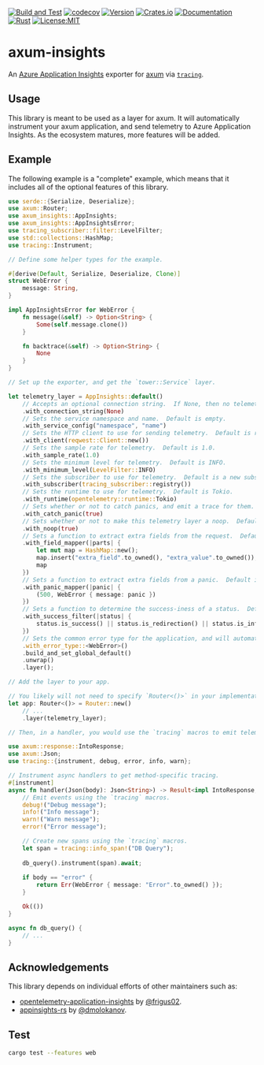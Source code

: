 [![Build and Test](https://github.com/twitchax/axum-insights/actions/workflows/build.yml/badge.svg)](https://github.com/twitchax/axum-insights/actions/workflows/build.yml)
[![codecov](https://codecov.io/gh/twitchax/axum-insights/branch/main/graph/badge.svg?token=35MZN0YFZF)](https://codecov.io/gh/twitchax/axum-insights)
[![Version](https://img.shields.io/crates/v/axum-insights.svg)](https://crates.io/crates/axum-insights)
[![Crates.io](https://img.shields.io/crates/d/axum-insights?label=crate)](https://crates.io/crates/axum-insights)
[![Documentation](https://docs.rs/axum-insights/badge.svg)](https://docs.rs/axum-insights)
[![Rust](https://img.shields.io/badge/rust-stable-blue.svg?maxAge=3600)](https://github.com/twitchax/axum-insights)
[![License:MIT](https://img.shields.io/badge/License-MIT-yellow.svg)](https://opensource.org/licenses/MIT)

# axum-insights

An [Azure Application Insights](https://docs.microsoft.com/en-us/azure/azure-monitor/app/app-insights-overview) 
exporter for [axum](https://github.com/tokio-rs/axum) via [`tracing`](https://github.com/tokio-rs/tracing).

## Usage

This library is meant to be used as a layer for axum.  It will automatically instrument your axum application, and send telemetry to Azure Application Insights.
As the ecosystem matures, more features will be added.

## Example

The following example is a "complete" example, which means that it includes all of the optional features of this library.

```rust
use serde::{Serialize, Deserialize};
use axum::Router;
use axum_insights::AppInsights;
use axum_insights::AppInsightsError;
use tracing_subscriber::filter::LevelFilter;
use std::collections::HashMap;
use tracing::Instrument;

// Define some helper types for the example.

#[derive(Default, Serialize, Deserialize, Clone)]
struct WebError {
    message: String,
}

impl AppInsightsError for WebError {
    fn message(&self) -> Option<String> {
        Some(self.message.clone())
    }

    fn backtrace(&self) -> Option<String> {
        None
    }
}

// Set up the exporter, and get the `tower::Service` layer.

let telemetry_layer = AppInsights::default()
    // Accepts an optional connection string.  If None, then no telemetry is sent.
    .with_connection_string(None)
    // Sets the service namespace and name.  Default is empty.
    .with_service_config("namespace", "name")
    // Sets the HTTP client to use for sending telemetry.  Default is reqwest async client.
    .with_client(reqwest::Client::new())
    // Sets the sample rate for telemetry.  Default is 1.0.
    .with_sample_rate(1.0)
    // Sets the minimum level for telemetry.  Default is INFO.
    .with_minimum_level(LevelFilter::INFO)
    // Sets the subscriber to use for telemetry.  Default is a new subscriber.
    .with_subscriber(tracing_subscriber::registry())
    // Sets the runtime to use for telemetry.  Default is Tokio.
    .with_runtime(opentelemetry::runtime::Tokio)
    // Sets whether or not to catch panics, and emit a trace for them.  Default is false.
    .with_catch_panic(true)
    // Sets whether or not to make this telemetry layer a noop.  Default is false.
    .with_noop(true)
    // Sets a function to extract extra fields from the request.  Default is no extra fields.
    .with_field_mapper(|parts| {
        let mut map = HashMap::new();
        map.insert("extra_field".to_owned(), "extra_value".to_owned());
        map
    })
    // Sets a function to extract extra fields from a panic.  Default is a default error.
    .with_panic_mapper(|panic| {
        (500, WebError { message: panic })
    })
    // Sets a function to determine the success-iness of a status.  Default is (100 - 399 => true).
    .with_success_filter(|status| {
        status.is_success() || status.is_redirection() || status.is_informational() || status == http::StatusCode::NOT_FOUND
    })
    // Sets the common error type for the application, and will automatically extract information from handlers that return that error.
    .with_error_type::<WebError>()
    .build_and_set_global_default()
    .unwrap()
    .layer();

// Add the layer to your app.

// You likely will not need to specify `Router<()>` in your implementation.  This is just for the example.
let app: Router<()> = Router::new()
    // ...
    .layer(telemetry_layer);

// Then, in a handler, you would use the `tracing` macros to emit telemetry.

use axum::response::IntoResponse;
use axum::Json;
use tracing::{instrument, debug, error, info, warn};

// Instrument async handlers to get method-specific tracing.
#[instrument]
async fn handler(Json(body): Json<String>) -> Result<impl IntoResponse, WebError> {
    // Emit events using the `tracing` macros.
    debug!("Debug message");
    info!("Info message");
    warn!("Warn message");
    error!("Error message");

    // Create new spans using the `tracing` macros.
    let span = tracing::info_span!("DB Query");
    
    db_query().instrument(span).await;
    
    if body == "error" {
        return Err(WebError { message: "Error".to_owned() });
    }

    Ok(())
}

async fn db_query() {
    // ...
}
```

## Acknowledgements

This library depends on individual efforts of other maintainers such as:
* [opentelemetry-application-insights](https://github.com/frigus02/opentelemetry-application-insights) by [@frigus02](https://github.com/frigus02).
* [appinsights-rs](https://github.com/dmolokanov/appinsights-rs) by [@dmolokanov](https://github.com/dmolokanov).

## Test

```bash
cargo test --features web
```